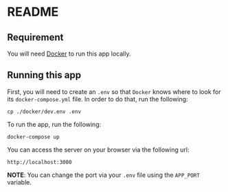 # README

## Requirement

You will need [Docker](https://www.docker.com/) to run this app locally.

## Running this app

First, you will need to create an `.env` so that `Docker` knows where to look for its `docker-compose.yml` file. In order to do that, run the following:

```
cp ./docker/dev.env .env
```

To run the app, run the following:

```
docker-compose up
```

You can access the server on your browser via the following url:

```
http://localhost:3000
```

**NOTE**: You can change the port via your `.env` file using the `APP_PORT` variable.
